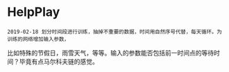 # HelpPlay

    2019-02-18 划分时间段进行训练，抽掉不重要的数据，时间用自然序号代替，每天循环。为训练的网络增加输入参数，
比如特殊的节假日，雨雪天气，等等。输入的参数能否包括前一时间点的等待时间？毕竟有点马尔科夫链的感觉。
